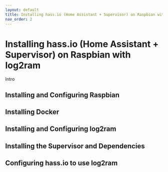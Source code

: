 ```yaml
---
layout: default
title: Installing hass.io (Home Assistant + Supervisor) on Raspbian with log2ram
nav_order: 2
---
```


# Installing hass.io (Home Assistant + Supervisor) on Raspbian with log2ram



Intro

## Installing and Configuring Raspbian



## Installing Docker



## Installing and Configuring log2ram



## Installing the Supervisor and Dependencies



## Configuring hass.io to use log2ram



